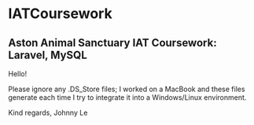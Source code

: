 # IATCoursework
Aston Animal Sanctuary IAT Coursework: Laravel, MySQL
-----------------------------------------------------

Hello!

Please ignore any .DS_Store files; I worked on a MacBook and these files generate each time I try to integrate it into a Windows/Linux environment.

Kind regards,
Johnny Le
